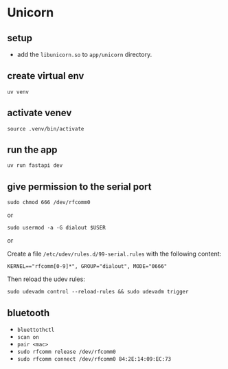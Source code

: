 # Unicorn


## setup

* add the `libunicorn.so` to `app/unicorn` directory.

## create virtual env
`uv venv`


## activate venev
`source .venv/bin/activate`

## run the app
`uv run fastapi dev`

## give permission to the serial port
`sudo chmod 666 /dev/rfcomm0`

or

`sudo usermod -a -G dialout $USER`

or

Create a file `/etc/udev/rules.d/99-serial.rules` with the following content:
```
KERNEL=="rfcomm[0-9]*", GROUP="dialout", MODE="0666"
```
Then reload the udev rules:
```
sudo udevadm control --reload-rules && sudo udevadm trigger
```

## bluetooth
*   `bluettothctl`
*   `scan on`
*   `pair <mac>`
*   `sudo rfcomm release /dev/rfcomm0`
*   `sudo rfcomm connect /dev/rfcomm0 84:2E:14:09:EC:73`
